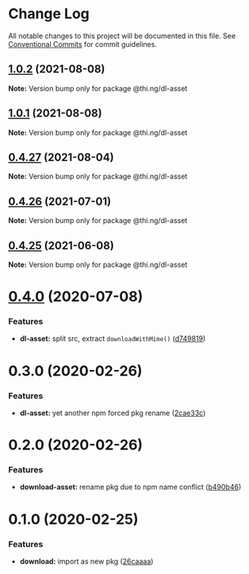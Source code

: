 # Change Log

All notable changes to this project will be documented in this file.
See [Conventional Commits](https://conventionalcommits.org) for commit guidelines.

## [1.0.2](https://github.com/thi-ng/umbrella/compare/@thi.ng/dl-asset@1.0.1...@thi.ng/dl-asset@1.0.2) (2021-08-08)

**Note:** Version bump only for package @thi.ng/dl-asset





## [1.0.1](https://github.com/thi-ng/umbrella/compare/@thi.ng/dl-asset@0.4.27...@thi.ng/dl-asset@1.0.1) (2021-08-08)

**Note:** Version bump only for package @thi.ng/dl-asset





## [0.4.27](https://github.com/thi-ng/umbrella/compare/@thi.ng/dl-asset@0.4.26...@thi.ng/dl-asset@0.4.27) (2021-08-04)

**Note:** Version bump only for package @thi.ng/dl-asset





## [0.4.26](https://github.com/thi-ng/umbrella/compare/@thi.ng/dl-asset@0.4.25...@thi.ng/dl-asset@0.4.26) (2021-07-01)

**Note:** Version bump only for package @thi.ng/dl-asset





## [0.4.25](https://github.com/thi-ng/umbrella/compare/@thi.ng/dl-asset@0.4.24...@thi.ng/dl-asset@0.4.25) (2021-06-08)

**Note:** Version bump only for package @thi.ng/dl-asset





# [0.4.0](https://github.com/thi-ng/umbrella/compare/@thi.ng/dl-asset@0.3.14...@thi.ng/dl-asset@0.4.0) (2020-07-08)


### Features

* **dl-asset:** split src, extract `downloadWithMime()` ([d749819](https://github.com/thi-ng/umbrella/commit/d74981963ce4bfbfe3465c71085995173826329c))





# 0.3.0 (2020-02-26)


### Features

* **dl-asset:** yet another npm forced pkg rename ([2cae33c](https://github.com/thi-ng/umbrella/commit/2cae33cabd379b3d449079edfc255d9cf56c34a5))





# 0.2.0 (2020-02-26)


### Features

* **download-asset:** rename pkg due to npm name conflict ([b490b46](https://github.com/thi-ng/umbrella/commit/b490b46994333103f653514c96531637d903202d))





# 0.1.0 (2020-02-25)


### Features

* **download:** import as new pkg ([26caaaa](https://github.com/thi-ng/umbrella/commit/26caaaadf6c3f7b6bb83e8a4160a91b7e2db8714))

